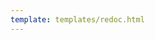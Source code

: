 ```yaml
---
template: templates/redoc.html
---
```


<redoc spec-url='../admin-v4.yaml'></redoc>
<script src="https://cdn.jsdelivr.net/npm/redoc@next/bundles/redoc.standalone.js"> </script>